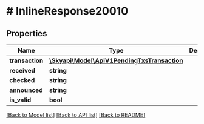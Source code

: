 # # InlineResponse20010

## Properties

Name | Type | Description | Notes
------------ | ------------- | ------------- | -------------
**transaction** | [**\Skyapi\Model\ApiV1PendingTxsTransaction**](ApiV1PendingTxsTransaction.md) |  | [optional] 
**received** | **string** |  | [optional] 
**checked** | **string** |  | [optional] 
**announced** | **string** |  | [optional] 
**is_valid** | **bool** |  | [optional] 

[[Back to Model list]](../../README.md#documentation-for-models) [[Back to API list]](../../README.md#documentation-for-api-endpoints) [[Back to README]](../../README.md)


